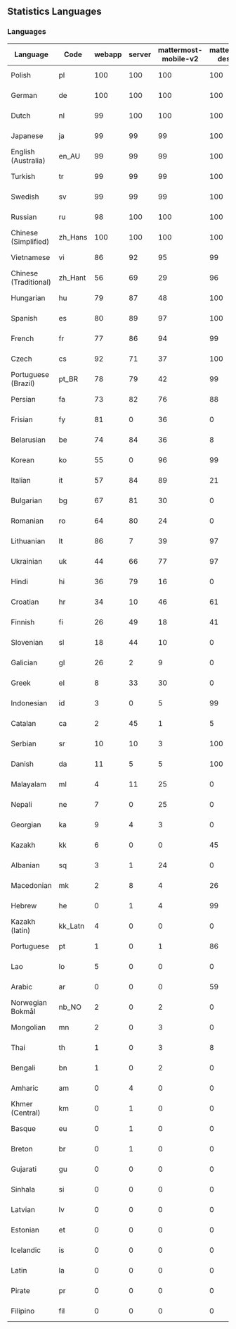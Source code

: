 ## Statistics Languages ##
###  Languages  ###
|Language|Code|webapp|server|mattermost-mobile-v2|mattermost-desktop|playbook-webapp|calls-webapp|Total|Last Modified|
|---|---|---|---|---|---|---|---|---|---|
|Polish|pl| 100| 100| 100| 100| 0| 100| 100|2024-04-26T10:03:20.348968Z|
|German|de| 100| 100| 100| 100| 0| 100| 100|2024-04-26T06:03:19.910307Z|
|Dutch|nl| 99| 100| 100| 100| 0| 100| 99|2024-04-26T06:03:20.284194Z|
|Japanese|ja| 99| 99| 99| 100| 0| 99| 99|2024-04-24T21:25:00.202292Z|
|English (Australia)|en_AU| 99| 99| 99| 100| 0| 0| 99|2024-04-24T21:24:08.976034Z|
|Turkish|tr| 99| 99| 99| 100| 0| 94| 99|2024-04-24T21:26:17.469274Z|
|Swedish|sv| 99| 99| 99| 100| 0| 94| 99|2024-04-24T21:26:12.163325Z|
|Russian|ru| 98| 100| 100| 100| 0| 63| 95|2024-04-26T06:03:21.002699Z|
|Chinese (Simplified)|zh_Hans| 100| 100| 100| 100| 0| 100| 95|2024-04-26T06:03:21.353569Z|
|Vietnamese|vi| 86| 92| 95| 99| 0| 83| 89|2024-04-24T21:26:23.140878Z|
|Chinese (Traditional)|zh_Hant| 56| 69| 29| 96| 0| 13| 87|2024-04-24T21:26:28.484149Z|
|Hungarian|hu| 79| 87| 48| 100| 0| 0| 79|2024-04-24T21:24:48.072207Z|
|Spanish|es| 80| 89| 97| 100| 0| 23| 79|2024-04-24T21:24:11.797139Z|
|French|fr| 77| 86| 94| 99| 0| 48| 78|2024-04-24T21:24:28.454951Z|
|Czech|cs| 92| 71| 37| 100| 0| 91| 77|2024-04-24T21:23:58.170386Z|
|Portuguese (Brazil)|pt_BR| 78| 79| 42| 99| 0| 83| 75|2024-04-24T21:25:50.070595Z|
|Persian|fa| 73| 82| 76| 88| 0| 0| 72|2024-04-24T21:24:19.860375Z|
|Frisian|fy| 81| 0| 36| 0| 0| 0| 71|2024-04-24T21:24:31.007385Z|
|Belarusian|be| 74| 84| 36| 8| 0| 0| 70|2024-04-24T21:23:42.937895Z|
|Korean|ko| 55| 0| 96| 99| 0| 83| 66|2024-04-24T21:25:15.191637Z|
|Italian|it| 57| 84| 89| 21| 0| 19| 66|2024-04-24T21:24:57.545778Z|
|Bulgarian|bg| 67| 81| 30| 0| 0| 0| 65|2024-04-24T21:23:45.800378Z|
|Romanian|ro| 64| 80| 24| 0| 0| 0| 62|2024-04-24T21:25:55.504267Z|
|Lithuanian|lt| 86| 7| 39| 97| 0| 74| 61|2024-04-24T21:25:23.134163Z|
|Ukrainian|uk| 44| 66| 77| 97| 0| 0| 55|2024-04-24T21:26:20.073165Z|
|Hindi|hi| 36| 79| 16| 0| 0| 0| 44|2024-04-24T21:24:42.593528Z|
|Croatian|hr| 34| 10| 46| 61| 0| 97| 35|2024-04-24T21:24:45.468364Z|
|Finnish|fi| 26| 49| 18| 41| 0| 0| 31|2024-04-24T21:24:22.964918Z|
|Slovenian|sl| 18| 44| 10| 0| 0| 0| 22|2024-04-24T21:26:04.378981Z|
|Galician|gl| 26| 2| 9| 0| 0| 0| 17|2024-04-24T21:24:33.986014Z|
|Greek|el| 8| 33| 30| 0| 0| 0| 16|2024-04-24T21:24:06.282103Z|
|Indonesian|id| 3| 0| 5| 99| 0| 0| 14|2024-04-24T21:24:51.146133Z|
|Catalan|ca| 2| 45| 1| 5| 0| 0| 13|2024-04-24T21:23:54.761609Z|
|Serbian|sr| 10| 10| 3| 100| 0| 0| 12|2024-04-24T21:26:09.576590Z|
|Danish|da| 11| 5| 5| 100| 0| 0| 12|2024-04-24T21:24:00.904317Z|
|Malayalam|ml| 4| 11| 25| 0| 0| 0| 9|2024-04-24T21:25:31.507514Z|
|Nepali|ne| 7| 0| 25| 0| 0| 0| 7|2024-04-24T21:25:38.803919Z|
|Georgian|ka| 9| 4| 3| 0| 0| 0| 7|2024-04-24T21:25:03.557928Z|
|Kazakh|kk| 6| 0| 0| 45| 0| 0| 6|2024-04-24T21:25:06.433944Z|
|Albanian|sq| 3| 1| 24| 0| 0| 0| 5|2024-04-24T21:26:06.979325Z|
|Macedonian|mk| 2| 8| 4| 26| 0| 0| 5|2024-04-24T21:25:28.586490Z|
|Hebrew|he| 0| 1| 4| 99| 0| 0| 4|2024-04-24T21:24:39.543420Z|
|Kazakh (latin)|kk_Latn| 4| 0| 0| 0| 0| 0| 4|2024-04-24T21:25:09.428764Z|
|Portuguese|pt| 1| 0| 1| 86| 0| 0| 3|2024-04-24T21:25:52.818003Z|
|Lao|lo| 5| 0| 0| 0| 0| 0| 3|2024-04-24T21:25:20.600021Z|
|Arabic|ar| 0| 0| 0| 59| 0| 0| 2|2024-04-24T21:23:39.897186Z|
|Norwegian Bokmål|nb_NO| 2| 0| 2| 0| 0| 0| 2|2024-04-24T21:25:36.545064Z|
|Mongolian|mn| 2| 0| 3| 0| 0| 0| 2|2024-04-24T21:25:33.911226Z|
|Thai|th| 1| 0| 3| 8| 0| 0| 1|2024-04-24T21:26:14.630472Z|
|Bengali|bn| 1| 0| 2| 0| 0| 0| 1|2024-04-24T21:23:48.865951Z|
|Amharic|am| 0| 4| 0| 0| 0| 0| 1|2024-04-24T21:23:36.807312Z|
|Khmer (Central)|km| 0| 1| 0| 0| 0| 0| 0|2024-04-24T21:25:12.044958Z|
|Basque|eu| 0| 1| 0| 0| 0| 0| 0|2024-04-24T21:24:17.087087Z|
|Breton|br| 0| 1| 0| 0| 0| 0| 0|2024-04-24T21:23:51.775105Z|
|Gujarati|gu| 0| 0| 0| 0| 0| 0| 0|2024-04-24T21:24:36.823179Z|
|Sinhala|si| 0| 0| 0| 0| 0| 0| 0|2024-04-24T21:26:01.283438Z|
|Latvian|lv| 0| 0| 0| 0| 0| 0| 0|2024-04-24T21:25:26.006848Z|
|Estonian|et| 0| 0| 0| 0| 0| 0| 0|2024-04-24T21:24:14.235166Z|
|Icelandic|is| 0| 0| 0| 0| 0| 0| 0|2024-04-24T21:24:54.215395Z|
|Latin|la| 0| 0| 0| 0| 0| 0| 0|2024-04-24T21:25:17.769711Z|
|Pirate|pr| 0| 0| 0| 0| 0| 0| 0|2024-04-24T21:25:47.319455Z|
|Filipino|fil| 0| 0| 0| 0| 0| 0| 0|2024-04-24T21:24:25.430728Z|

